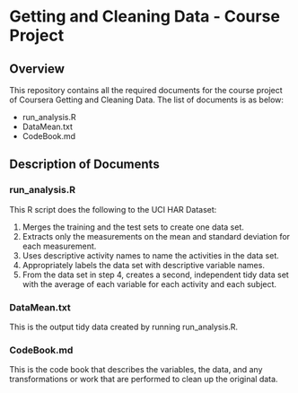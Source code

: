 # Getting and Cleaning Data - Course Project

## Overview
This repository contains all the required documents for the course project of Coursera Getting and Cleaning Data. The list of documents is as below:

* run_analysis.R
* DataMean.txt
* CodeBook.md

## Description of Documents

### run_analysis.R
This R script does the following to the UCI HAR Dataset:
1. Merges the training and the test sets to create one data set.
2. Extracts only the measurements on the mean and standard deviation for each measurement.
3. Uses descriptive activity names to name the activities in the data set.
4. Appropriately labels the data set with descriptive variable names.
5. From the data set in step 4, creates a second, independent tidy data set with the average of each variable for each activity and each subject.

### DataMean.txt
This is the output tidy data created by running run_analysis.R.

### CodeBook.md
This is the code book that describes the variables, the data, and any transformations or work that are performed to clean up the original data.
